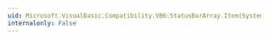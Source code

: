 ```yaml
---
uid: Microsoft.VisualBasic.Compatibility.VB6.StatusBarArray.Item(System.Int16)
internalonly: False
---
```

